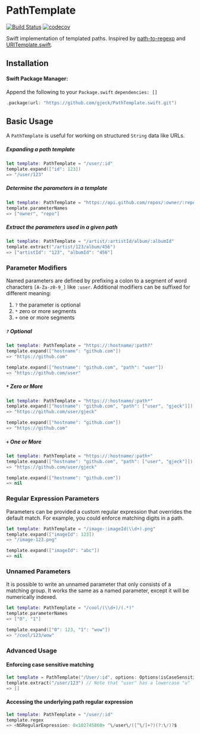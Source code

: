 # PathTemplate
[![Build Status](https://travis-ci.org/gjeck/PathTemplate.swift.svg?branch=master)](https://travis-ci.org/gjeck/PathTemplate.swift)
[![codecov](https://codecov.io/gh/gjeck/PathTemplate.swift/branch/master/graph/badge.svg)](https://codecov.io/gh/gjeck/PathTemplate.swift)

Swift implementation of templated paths. Inspired by [path-to-regexp](https://github.com/pillarjs/path-to-regexp) and [URITemplate.swift](https://github.com/kylef/URITemplate.swift).

## Installation

#### Swift Package Manager:
Append the following to your `Package.swift` `dependencies: []`
```swift
.package(url: "https://github.com/gjeck/PathTemplate.swift.git")
```

## Basic Usage
A `PathTemplate` is useful for working on structured `String` data like URLs.

##### Expanding a path template
```swift
let template: PathTemplate = "/user/:id"
template.expand(["id": 123])
=> "/user/123"
```

##### Determine the parameters in a template
```swift
let template: PathTemplate = "https://api.github.com/repos/:owner/:repo/"
template.parameterNames
=> ["owner", "repo"]
```

##### Extract the parameters used in a given path
```swift
let template: PathTemplate = "/artist/:artistId/album/:albumId"
template.extract("/artist/123/album/456")
=> ["artistId": "123", "albumId": "456"]
```

### Parameter Modifiers
Named parameters are defined by prefixing a colon to a segment of word characters `[A-Za-z0-9_]` like `:user`.
Additional modifiers can be suffixed for different meaning:
1. `?` the parameter is optional
2. `*` zero or more segments
3. `+` one or more segments

##### `?` Optional
```swift
let template: PathTemplate = "https://:hostname/:path?"
template.expand(["hostname": "github.com"])
=> "https://github.com"

template.expand(["hostname": "github.com", "path": "user"])
=> "https://github.com/user"
```

##### `*` Zero or More
```swift
let template: PathTemplate = "https://:hostname/:path*"
template.expand(["hostname": "github.com", "path": ["user", "gjeck"]])
=> "https://github.com/user/gjeck"

template.expand(["hostname": "github.com"])
=> "https://github.com"
```

##### `+` One or More
```swift
let template: PathTemplate = "https://:hostname/:path+"
template.expand(["hostname": "github.com", "path": ["user", "gjeck"]])
=> "https://github.com/user/gjeck"

template.expand(["hostname": "github.com"])
=> nil
```

### Regular Expression Parameters
Parameters can be provided a custom regular expression that overrides the default match. For example, you could enforce matching digits in a path.
```swift
let template: PathTemplate = "/image-:imageId(\\d+).png"
template.expand(["imageId": 123])
=> "/image-123.png"

template.expand(["imageId": "abc"])
=> nil
```

### Unnamed Parameters
It is possible to write an unnamed parameter that only consists of a matching group. It works the same as a named parameter, except it will be numerically indexed.
```swift
let template: PathTemplate = "/cool/(\\d+)/(.*)"
template.parameterNames
=> ["0", "1"]

template.expand(["0": 123, "1": "wow"])
=> "/cool/123/wow"
```

### Advanced Usage

#### Enforcing case sensitive matching
```swift
let template = PathTemplate("/User/:id", options: Options(isCaseSensitive: true))
template.extract("/user/123") // Note that "user" has a lowercase "u"
=> [] 
```

#### Accessing the underlying path regular expression
```swift
let template: PathTemplate = "/user/:id"
template.regex
=> <NSRegularExpression: 0x102745860> ^\/user\/([^\/]+?)(?:\/)?$
```
